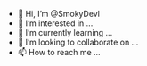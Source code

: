 - 👋 Hi, I’m @SmokyDevl
- 👀 I’m interested in ...
- 🌱 I’m currently learning ...
- 💞️ I’m looking to collaborate on ...
- 📫 How to reach me ...

<!---
SmokyDevl/SmokyDevl is a ✨ special ✨ repository because its `README.md` (this file) appears on your GitHub profile.
You can click the Preview link to take a look at your changes.
--->
